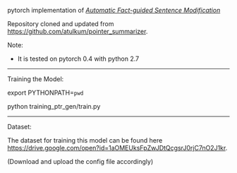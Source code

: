 pytorch implementation of *[Automatic Fact-guided Sentence Modification](https://arxiv.org/pdf/1909.13838.pdf)*


Repository cloned and updated from https://github.com/atulkum/pointer_summarizer.



Note:
* It is tested on pytorch 0.4 with python 2.7

______________________________________________________________________________________________________________________________

Training the Model:

export PYTHONPATH=`pwd`

python training_ptr_gen/train.py


______________________________________________________________________________________________________________________________


Dataset:

The dataset for training this model can be found here https://drive.google.com/open?id=1aOMEUksFpZwJDtQcgsrJ0rjC7nO2J1kr.

(Download and upload the config file accordingly)
